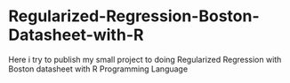 # Regularized-Regression-Boston-Datasheet-with-R
Here i try to publish my small project to doing Regularized Regression with Boston datasheet with R Programming Language 
  
